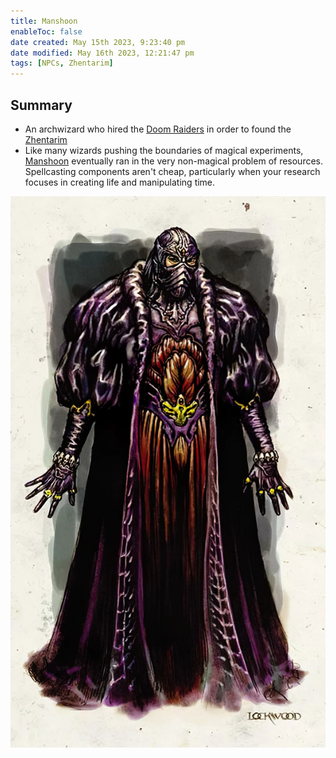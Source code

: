 ```yaml
---
title: Manshoon
enableToc: false
date created: May 15th 2023, 9:23:40 pm
date modified: May 16th 2023, 12:21:47 pm
tags: [NPCs, Zhentarim]
---
```

## Summary
- An archwizard who hired the [Doom Raiders](Doom%20Raiders.md) in order to found the [Zhentarim](Zhentarim.md)
- Like many wizards pushing the boundaries of magical experiments, [Manshoon](Manshoon.md) eventually ran in the very non-magical problem of resources. Spellcasting components aren't cheap, particularly when your research focuses in creating life and manipulating time.

![Pasted image 20230515212419](attachments/Manshoon.png)
